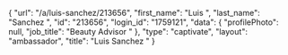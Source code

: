 {
    "url": "\/a\/luis-sanchez\/213656",
    "first_name": "Luis ",
    "last_name": "Sanchez ",
    "id": "213656",
    "login_id": "1759121",
    "data": {
        "profilePhoto": null,
        "job_title": "Beauty Advisor "
    },
    "type": "captivate",
    "layout": "ambassador",
    "title": "Luis  Sanchez "
}